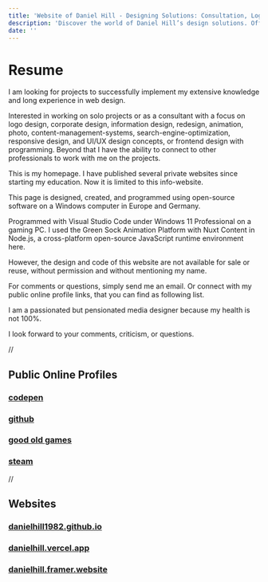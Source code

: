 ```yaml
---
title: 'Website of Daniel Hill - Designing Solutions: Consultation, Logos, UI/UX, Software Development.'
description: 'Discover the world of Daniel Hill’s design solutions. Offering consultation, logo creation, UI/UX design, and software development services tailored to your needs. Explore my site to see how I can transform your ideas into reality.'
date: ''
---
```


# Resume

I am looking for projects to successfully implement my extensive knowledge and long experience in web design.

Interested in working on solo projects or as a consultant with a focus on logo design, corporate design, information design, redesign, animation, photo, content-management-systems, search-engine-optimization, responsive design, and UI/UX design concepts, or frontend design with programming. Beyond that I have the ability to connect to other professionals to work with me on the projects.

This is my homepage. I have published several private websites since starting my education. Now it is limited to this info-website.

This page is designed, created, and programmed using open-source software on a Windows computer in Europe and Germany.

Programmed with Visual Studio Code under Windows 11 Professional on a gaming PC. I used the Green Sock Animation Platform with Nuxt Content in Node.js, a cross-platform open-source JavaScript runtime environment here.

However, the design and code of this website are not available for sale or reuse, without permission and without mentioning my name.

For comments or questions, simply send me an email. Or connect with my public online profile links, that you can find as following list.

I am a passionated but pensionated media designer because my health is not 100%.

I look forward to your comments, criticism, or questions.


//

## Public Online Profiles

### [ codepen ](https://codepen.io/danielhill1982)

### [ github ](http://github.com/danielhill1982)

### [ good old games ](https://gog.com/u/danielhill1982)

### [ steam ](https://steamcommunity.com/id/danielhill1982)


//

## Websites

### [ danielhill1982.github.io ](http://danielhill1982.github.io)

### [ danielhill.vercel.app ](https://danielhill.vercel.app)

### [ danielhill.framer.website ](https://danielhill.framer.website)